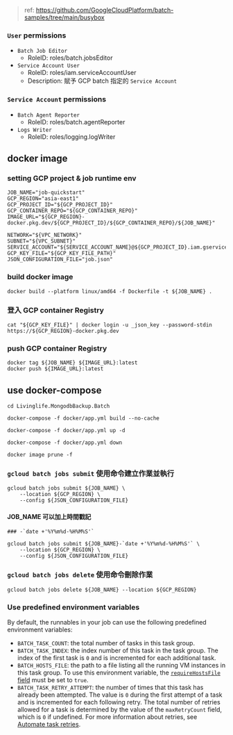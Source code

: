 







> ref: https://github.com/GoogleCloudPlatform/batch-samples/tree/main/busybox



### `User` permissions

  - `Batch Job Editor`
    - RoleID: roles/batch.jobsEditor
  - `Service Account User`
    - RoleID: roles/iam.serviceAccountUser
    - Description: 賦予 GCP batch 指定的 `Service Account` 

### `Service Account` permissions

  - `Batch Agent Reporter`
    - RoleID: roles/batch.agentReporter
  - `Logs Writer`
    - RoleID: roles/logging.logWriter


## docker image

### setting GCP project & job runtime env
```
JOB_NAME="job-quickstart"
GCP_REGION="asia-east1"
GCP_PROJECT_ID="${GCP_PROJECT_ID}"
GCP_CONTAINER_REPO="${GCP_CONTAINER_REPO}"
IMAGE_URL="${GCP_REGION}-docker.pkg.dev/${GCP_PROJECT_ID}/${GCP_CONTAINER_REPO}/${JOB_NAME}"

NETWORK="${VPC_NETWORK}"
SUBNET="${VPC_SUBNET}"
SERVICE_ACCOUNT="${SERVICE_ACCOUNT_NAME}@${GCP_PROJECT_ID}.iam.gserviceaccount.com"
GCP_KEY_FILE="${GCP_KEY_FILE_PATH}"
JSON_CONFIGURATION_FILE="job.json"
```

### build docker image
```
docker build --platform linux/amd64 -f Dockerfile -t ${JOB_NAME} .
```

### 登入 GCP container Registry
```
cat "${GCP_KEY_FILE}" | docker login -u _json_key --password-stdin https://${GCP_REGION}-docker.pkg.dev
```

### push GCP container Registry
```
docker tag ${JOB_NAME} ${IMAGE_URL}:latest
docker push ${IMAGE_URL}:latest
```




## use docker-compose
```
cd Livinglife.MongodbBackup.Batch

docker-compose -f docker/app.yml build --no-cache

docker-compose -f docker/app.yml up -d

docker-compose -f docker/app.yml down

docker image prune -f
```




### `gcloud batch jobs submit` 使用命令建立作業並執行

```
gcloud batch jobs submit ${JOB_NAME} \
    --location ${GCP_REGION} \
    --config ${JSON_CONFIGURATION_FILE}
```

#### JOB_NAME 可以加上時間戳記
```
### -`date +'%Y%m%d-%H%M%S'`

gcloud batch jobs submit ${JOB_NAME}-`date +'%Y%m%d-%H%M%S'` \
    --location ${GCP_REGION} \
    --config ${JSON_CONFIGURATION_FILE}
```

### `gcloud batch jobs delete` 使用命令刪除作業
```
gcloud batch jobs delete ${JOB_NAME} --location ${GCP_REGION}
```



### Use predefined environment variables

By default, the runnables in your job can use the following predefined environment variables:

-   `BATCH_TASK_COUNT`: the total number of tasks in this task group.
-   `BATCH_TASK_INDEX`: the index number of this task in the task group. The index of the first task is `0` and is incremented for each additional task.
-   `BATCH_HOSTS_FILE`: the path to a file listing all the running VM instances in this task group. To use this environment variable, the [`requireHostsFile` field](https://cloud.google.com/batch/docs/reference/rest/v1/projects.locations.jobs#taskgroup) must be set to `true`.
-   `BATCH_TASK_RETRY_ATTEMPT`: the number of times that this task has already been attempted. The value is `0` during the first attempt of a task and is incremented for each following retry. The total number of retries allowed for a task is determined by the value of the `maxRetryCount` field, which is `0` if undefined. For more information about retries, see [Automate task retries](https://cloud.google.com/batch/docs/automate-task-retries).











